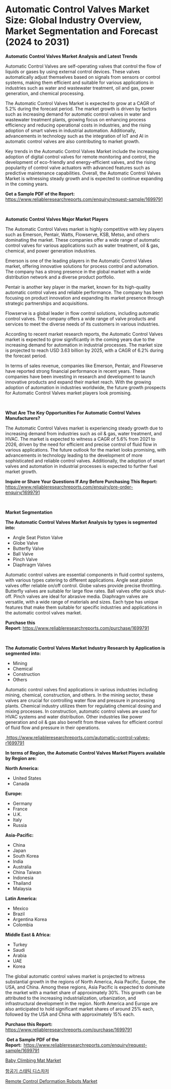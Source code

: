 <p><h1>Automatic Control Valves Market Size: Global Industry Overview, Market Segmentation and Forecast (2024 to 2031)</h1></p><p><strong>Automatic Control Valves Market Analysis and Latest Trends</strong></p>
<p><p>Automatic Control Valves are self-operating valves that control the flow of liquids or gases by using external control devices. These valves automatically adjust themselves based on signals from sensors or control systems, making them efficient and suitable for various applications in industries such as water and wastewater treatment, oil and gas, power generation, and chemical processing.</p><p>The Automatic Control Valves Market is expected to grow at a CAGR of 5.2% during the forecast period. The market growth is driven by factors such as increasing demand for automatic control valves in water and wastewater treatment plants, growing focus on enhancing process efficiency and reducing operational costs in industries, and the rising adoption of smart valves in industrial automation. Additionally, advancements in technology such as the integration of IoT and AI in automatic control valves are also contributing to market growth.</p><p>Key trends in the Automatic Control Valves Market include the increasing adoption of digital control valves for remote monitoring and control, the development of eco-friendly and energy-efficient valves, and the rising popularity of control valve actuators with advanced features such as predictive maintenance capabilities. Overall, the Automatic Control Valves Market is witnessing steady growth and is expected to continue expanding in the coming years.</p></p>
<p><strong>Get a Sample PDF of the Report:&nbsp;</strong> <a href="https://www.reliableresearchreports.com/enquiry/request-sample/1699791">https://www.reliableresearchreports.com/enquiry/request-sample/1699791</a></p>
<p>&nbsp;</p>
<p><strong>Automatic Control Valves Major Market Players</strong></p>
<p><p>The Automatic Control Valves market is highly competitive with key players such as Emerson, Pentair, Watts, Flowserve, KSB, Metso, and others dominating the market. These companies offer a wide range of automatic control valves for various applications such as water treatment, oil & gas, chemical, and power generation industries.</p><p>Emerson is one of the leading players in the Automatic Control Valves market, offering innovative solutions for process control and automation. The company has a strong presence in the global market with a wide distribution network and a diverse product portfolio.</p><p>Pentair is another key player in the market, known for its high-quality automatic control valves and reliable performance. The company has been focusing on product innovation and expanding its market presence through strategic partnerships and acquisitions.</p><p>Flowserve is a global leader in flow control solutions, including automatic control valves. The company offers a wide range of valve products and services to meet the diverse needs of its customers in various industries.</p><p>According to recent market research reports, the Automatic Control Valves market is expected to grow significantly in the coming years due to the increasing demand for automation in industrial processes. The market size is projected to reach USD 3.63 billion by 2025, with a CAGR of 6.2% during the forecast period.</p><p>In terms of sales revenue, companies like Emerson, Pentair, and Flowserve have reported strong financial performance in recent years. These companies have been investing in research and development to launch innovative products and expand their market reach. With the growing adoption of automation in industries worldwide, the future growth prospects for Automatic Control Valves market players look promising.</p></p>
<p>&nbsp;</p>
<p><strong>What Are The Key Opportunities For Automatic Control Valves Manufacturers?</strong></p>
<p><p>The Automatic Control Valves market is experiencing steady growth due to increasing demand from industries such as oil & gas, water treatment, and HVAC. The market is expected to witness a CAGR of 5.6% from 2021 to 2026, driven by the need for efficient and precise control of fluid flow in various applications. The future outlook for the market looks promising, with advancements in technology leading to the development of more sophisticated and reliable control valves. Additionally, the adoption of smart valves and automation in industrial processes is expected to further fuel market growth.</p></p>
<p><strong>Inquire or Share Your Questions If Any Before Purchasing This Report:</strong> <a href="https://www.reliableresearchreports.com/enquiry/pre-order-enquiry/1699791">https://www.reliableresearchreports.com/enquiry/pre-order-enquiry/1699791</a></p>
<p>&nbsp;</p>
<p><strong>Market Segmentation</strong></p>
<p><strong>The Automatic Control Valves Market Analysis by types is segmented into:</strong></p>
<p><ul><li>Angle Seat Piston Valve</li><li>Globe Valve</li><li>Butterfly Valve</li><li>Ball Valve</li><li>Pinch Valve</li><li>Diaphragm Valves</li></ul></p>
<p><p>Automatic control valves are essential components in fluid control systems, with various types catering to different applications. Angle seat piston valves offer reliable on/off control. Globe valves provide precise throttling. Butterfly valves are suitable for large flow rates. Ball valves offer quick shut-off. Pinch valves are ideal for abrasive media. Diaphragm valves are versatile, with a wide range of materials and sizes. Each type has unique features that make them suitable for specific industries and applications in the automatic control valves market.</p></p>
<p><strong>Purchase this Report:&nbsp;</strong><a href="https://www.reliableresearchreports.com/purchase/1699791">https://www.reliableresearchreports.com/purchase/1699791</a></p>
<p>&nbsp;</p>
<p><strong>The Automatic Control Valves Market Industry Research by Application is segmented into:</strong></p>
<p><ul><li>Mining</li><li>Chemical</li><li>Construction</li><li>Others</li></ul></p>
<p><p>Automatic control valves find applications in various industries including mining, chemical, construction, and others. In the mining sector, these valves are crucial for controlling water flow and pressure in processing plants. Chemical industry utilizes them for regulating chemical dosing and mixing processes. In construction, automatic control valves are used for HVAC systems and water distribution. Other industries like power generation and oil & gas also benefit from these valves for efficient control of fluid flow and pressure in their operations.</p></p>
<p><a href="https://www.reliableresearchreports.com/automatic-control-valves-r1699791">&nbsp;https://www.reliableresearchreports.com/automatic-control-valves-r1699791</a></p>
<p><strong>In terms of Region, the Automatic Control Valves Market Players available by Region are:</strong></p>
<p>
    <p> <strong> North America: </strong>
        <ul>
            <li>United States</li>
            <li>Canada</li>
        </ul>
        </p> 
    <p> <strong> Europe: </strong>
        <ul>
            <li>Germany</li>
            <li>France</li>
            <li>U.K.</li>
            <li>Italy</li>
            <li>Russia</li>
        </ul>
        </p> 
    <p> <strong> Asia-Pacific: </strong>
        <ul>
            <li>China</li>
            <li>Japan</li>
            <li>South Korea</li>
            <li>India</li>
            <li>Australia</li>
            <li>China Taiwan</li>
            <li>Indonesia</li>
            <li>Thailand</li>
            <li>Malaysia</li>
        </ul>
        </p> 
    <p> <strong> Latin America: </strong>
        <ul>
            <li>Mexico</li>
            <li>Brazil</li>
            <li>Argentina Korea</li>
            <li>Colombia</li>
        </ul>
        </p> 
    <p> <strong> Middle East & Africa: </strong>
        <ul>
            <li>Turkey</li>
            <li>Saudi</li>
            <li>Arabia</li>
            <li>UAE</li>
            <li>Korea</li>
        </ul>
    </p>
    </p>
<p><p>The global automatic control valves market is projected to witness substantial growth in the regions of North America, Asia Pacific, Europe, the USA, and China. Among these regions, Asia Pacific is expected to dominate the market with a market share of approximately 30%. This growth can be attributed to the increasing industrialization, urbanization, and infrastructural development in the region. North America and Europe are also anticipated to hold significant market shares of around 25% each, followed by the USA and China with approximately 15% each.</p></p>
<p><strong>Purchase this Report: </strong><a href="https://www.reliableresearchreports.com/purchase/1699791">https://www.reliableresearchreports.com/purchase/1699791</a></p>
<p>&nbsp;<strong>Get a Sample PDF of the Report:&nbsp;&nbsp;</strong><a href="https://www.reliableresearchreports.com/enquiry/request-sample/1699791">https://www.reliableresearchreports.com/enquiry/request-sample/1699791</a></p>
<p><strong></strong></p>
<p><p><a href="https://www.linkedin.com/pulse/baby-climbing-mat-market-research-report-its-history-bitpf?trackingId=5ANoN%2BMuiHhb%2BhGq7WchKA%3D%3D">Baby Climbing Mat Market</a></p><p><a href="https://github.com/oajzkywllm460/Market-Research-Report-List-1/blob/main/419761128354.md">항공기 스태틱 디스차저</a></p><p><a href="https://www.linkedin.com/pulse/remote-control-deformation-robots-market-report-reveals-yxqxf?trackingId=SiY2VPFB%2BvUQVHZYGd%2BGHQ%3D%3D">Remote Control Deformation Robots Market</a></p></p>